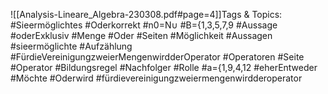 
![[Analysis-Lineare_Algebra-230308.pdf#page=4]]Tags & Topics:
   #Sieermöglichtes
   #Oderkorrekt
   #n0=N∪
   #B={1,3,5,7,9
   #Aussage
   #oderExklusiv
   #Menge
   #Oder
   #Seiten
   #Möglichkeit
   #Aussagen
   #sieermöglichte
   #Aufzählung
   #FürdieVereinigungzweierMengenwirdderOperator
   #Operatoren
   #Seite
   #Operator
   #Bildungsregel
   #Nachfolger
   #Rolle
   #a={1,9,4,12
   #eherEntweder
   #Möchte
   #Oderwird
   #fürdievereinigungzweiermengenwirdderoperator
